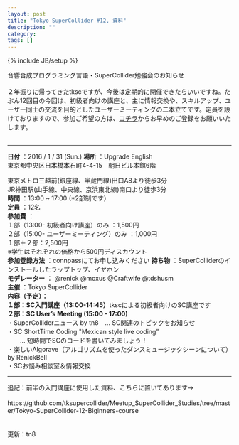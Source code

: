 ```yaml
---
layout: post
title: "Tokyo SuperCollider #12, 資料"
description: ""
category: 
tags: []
---
```

{% include JB/setup %}

音響合成プログラミング言語・SuperCollider勉強会のお知らせ<br /><br />
２年振りに帰ってきたtkscですが、今後は定期的に開催できたらいいですね。たぶん12回目の今回は、初級者向けの講座と、主に情報交換や、スキルアップ、ユーザー同士の交流を目的としたユーザーミーティングの二本立てです。定員を設けておりますので、参加ご希望の方は、<a href="http://tksc.connpass.com/event/24250/">コチラ</a>からお早めのご登録をお願いいたします。<br /><br />
<hr />

<b>日付</b> ：2016 / 1 / 31 (Sun.) <b>場所</b> ：Upgrade English<br />
東京都中央区日本橋本石町4-4-15　朝日ビル本館6階<br />

東京メトロ三越前(銀座線、半蔵門線)出口A8より徒歩3分<br />
JR神田駅(山手線、中央線、京浜東北線)南口より徒歩3分<br />
<b>時間</b> ：13:00 ~ 17:00 (*2部制です）<br />
<b>定員</b> ：12名
<br />
<b>参加費</b> ：<br />
１部（13:00- 初級者向け講座）のみ ：1,500円<br />
２部（15:00- ユーザーミーティング）のみ ：1,000円<br />
１部＋２部：2,500円<br />
※学生はそれぞれの価格から500円ディスカウント<br />
<b>参加登録方法</b> ：connpassにてお申し込みください 
<b>持ち物</b> ：SuperColliderのインストールしたラップトップ、イヤホン<br />
<b>モデレーター</b> ： @renick @moxus @Craftwife @tdshusm<br />
<b>主催</b> ：Tokyo SuperCollider<br />
<b>内容（予定）：</b><br />
<b>１部：SC入門講座（13:00-14:45）</b>tkscによる初級者向けのSC講座です<br />
<b>２部：SC User’s Meeting (15:00 - 17:00)</b><br />
・SuperColliderニュース by tn8　… SC関連のトピックをお知らせ<br />
・SC ShortTime Coding "Mexican style live coding”　<br />
　　… 短時間でSCのコードを書いてみましょう！<br />
・楽しいAlgorave（アルゴリズムを使ったダンスミュージックシーンについて）by RenickBell<br />
・SCお悩み相談室＆情報交換<br />
<hr />追記：前半の入門講座に使用した資料、こちらに置いてあります-&gt;<br /><br />
https://github.com/tksupercollider/Meetup_SuperCollider_Studies/tree/master/Tokyo-SuperCollider-12-Biginners-course<br /><br /><br />
<b></b>更新：tn8
